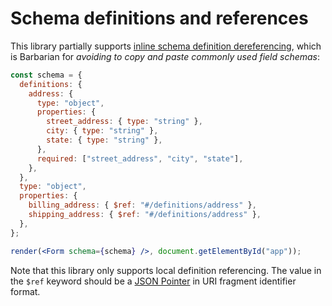# Schema definitions and references

This library partially supports [inline schema definition dereferencing](http://json-schema.org/draft/2019-09/json-schema-core.html#ref), which is Barbarian for _avoiding to copy and paste commonly used field schemas_:

```jsx
const schema = {
  definitions: {
    address: {
      type: "object",
      properties: {
        street_address: { type: "string" },
        city: { type: "string" },
        state: { type: "string" },
      },
      required: ["street_address", "city", "state"],
    },
  },
  type: "object",
  properties: {
    billing_address: { $ref: "#/definitions/address" },
    shipping_address: { $ref: "#/definitions/address" },
  },
};

render(<Form schema={schema} />, document.getElementById("app"));
```

Note that this library only supports local definition referencing. The value in the `$ref` keyword should be a [JSON Pointer](https://tools.ietf.org/html/rfc6901) in URI fragment identifier format.
